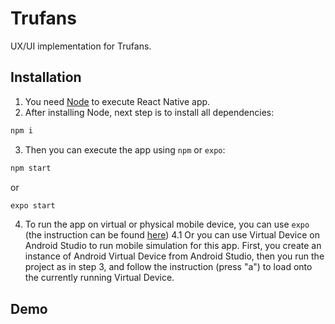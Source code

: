 # Trufans

UX/UI implementation for Trufans.

## Installation

1. You need [Node](https://nodejs.org/en/) to execute React Native 
app.
2. After installing Node, next step is to install all dependencies:
```bash
npm i
```
3. Then you can execute the app using `npm` or `expo`:
```bash
npm start
```
or 

```bash
expo start
```
4. To run the app on virtual or physical mobile device, you can use `expo` (the instruction can be found [here](https://reactnative.dev/docs/environment-setup))
4.1 Or you can use Virtual Device on Android Studio to run mobile simulation for this app. First, you create an instance of Android Virtual Device from Android Studio, then you run the project as in step 3, and follow the instruction (press "a") to load onto the currently running Virtual Device.
## Demo
